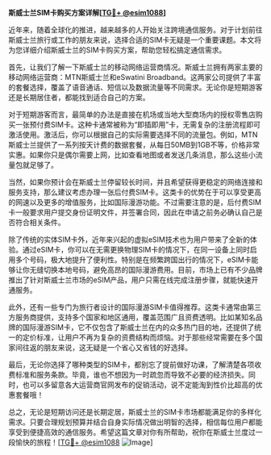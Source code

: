 **斯威士兰SIM卡购买方案详解[[TG💪+ @esim1088](https://t.me/s/esim1088)]**

近年来，随着全球化的推进，越来越多的人开始关注跨境通信服务。对于计划前往斯威士兰旅行或工作的朋友来说，选择合适的SIM卡无疑是一个重要课题。本文将为您详细介绍斯威士兰的SIM卡购买方案，帮助您轻松搞定通信需求。

首先，让我们了解一下斯威士兰的移动网络运营商情况。斯威士兰拥有两家主要的移动网络运营商：MTN斯威士兰和eSwatini Broadband。这两家公司提供了丰富的套餐选择，覆盖了语音通话、短信以及数据流量等不同需求。无论你是短期游客还是长期居住者，都能找到适合自己的方案。

对于短期游客而言，最简单的办法是直接在机场或当地大型商场内的授权零售店购买一张预付费SIM卡。这种卡通常被称为“即插即用”卡，无需复杂的注册流程即可激活使用。激活后，你可以根据自己的实际需要选择不同的流量包。例如，MTN斯威士兰提供了一系列按天计费的数据套餐，从每日50MB到1GB不等，价格非常实惠。如果你只是偶尔需要上网，比如查看地图或者发送几条消息，那么这些小流量包就足够了。

当然，如果你预计会在斯威士兰停留较长时间，并且希望获得更稳定的网络连接和服务支持，那么建议考虑办理一张后付费SIM卡。这类卡的优势在于可以享受更高的网速以及更多的增值服务，比如国际漫游功能。不过需要注意的是，后付费SIM卡一般要求用户提交身份证明文件，并签署合同，因此在申请之前务必确认自己是否符合相关条件。

除了传统的实体SIM卡外，近年来兴起的虚拟eSIM技术也为用户带来了全新的体验。通过eSIM卡，你可以在无需更换物理SIM卡的情况下，在同一设备上同时启用多个号码，极大地提升了便利性。特别是在频繁跨国出行的情况下，eSIM卡能够让你无缝切换本地号码，避免高昂的国际漫游费用。目前，市场上已有不少品牌推出了针对斯威士兰市场的eSIM产品，用户只需在线完成注册步骤，就能快速开通服务。

此外，还有一些专门为旅行者设计的国际漫游SIM卡值得推荐。这类卡通常由第三方服务商提供，支持多个国家和地区通用，覆盖范围广且资费透明。比如某知名品牌的国际漫游SIM卡，它不仅包含了斯威士兰在内的众多热门目的地，还提供了统一的定价标准，让用户不再为复杂的资费结构而烦恼。对于那些经常需要在多个国家间往返的朋友来说，这无疑是一个省心又省钱的好选择。

最后，无论你选择了哪种类型的SIM卡，都别忘了提前做好功课，了解清楚各项收费标准和服务条款。毕竟，谁也不想因为一时疏忽而导致不必要的经济损失。同时，也可以多留意各大运营商官网发布的促销活动，说不定能淘到性价比超高的优惠套餐哦！

总之，无论是短期访问还是长期定居，斯威士兰的SIM卡市场都能满足你的多样化需求。只要合理规划预算并结合自身实际情况做出明智的选择，相信每位用户都能享受到便捷高效的通信服务。希望这篇文章对你有所帮助，祝你在斯威士兰度过一段愉快的旅程！[[TG💪+ @esim1088](https://t.me/s/esim1088) ![Image](https://i.postimg.cc/4NQfJmqS/Snipaste-2025-05-13-00-14-12.png)]